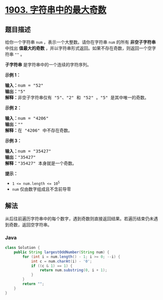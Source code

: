 # [1903. 字符串中的最大奇数](https://leetcode.cn/problems/largest-odd-number-in-string)

## 题目描述

<p>给你一个字符串 <code>num</code> ，表示一个大整数。请你在字符串 <code>num</code> 的所有 <strong>非空子字符串</strong> 中找出 <strong>值最大的奇数</strong> ，并以字符串形式返回。如果不存在奇数，则返回一个空字符串<em> </em><code>""</code><em> </em>。</p>

<p><strong>子字符串</strong> 是字符串中的一个连续的字符序列。</p>



<p><strong>示例 1：</strong></p>

<pre>
<strong>输入：</strong>num = "52"
<strong>输出：</strong>"5"
<strong>解释：</strong>非空子字符串仅有 "5"、"2" 和 "52" 。"5" 是其中唯一的奇数。
</pre>

<p><strong>示例 2：</strong></p>

<pre>
<strong>输入：</strong>num = "4206"
<strong>输出：</strong>""
<strong>解释：</strong>在 "4206" 中不存在奇数。
</pre>

<p><strong>示例 3：</strong></p>

<pre>
<strong>输入：</strong>num = "35427"
<strong>输出：</strong>"35427"
<strong>解释：</strong>"35427" 本身就是一个奇数。
</pre>



<p><strong>提示：</strong></p>

<ul>
	<li><code>1 <= num.length <= 10<sup>5</sup></code></li>
	<li><code>num</code> 仅由数字组成且不含前导零</li>
</ul>

## 解法

从后往前遍历字符串中的每个数字，遇到奇数则直接返回结果。若遍历结束仍未遇到奇数，返回空字符串。

### **Java**

```java
class Solution {
    public String largestOddNumber(String num) {
        for (int i = num.length() - 1; i >= 0; --i) {
            int c = num.charAt(i) - '0';
            if ((c & 1) == 1) {
                return num.substring(0, i + 1);
            }
        }
        return "";
    }
}
```
